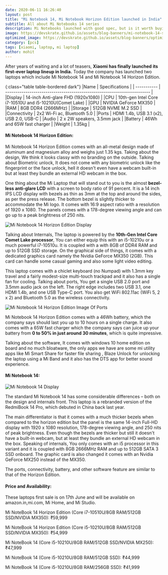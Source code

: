 ```yaml
---
date: 2020-06-11 16:26:40
layout: post
title: "Mi Notebook 14, Mi Notebook Horizon Edition launched in India"
subtitle: All about Mi Notebooks 14 series
description: Mi Notebooks launched with good spec, but is it worth buying?
image: https://devskrate.github.io/assets/blog-banners/mi-notebook-14-series.jpg
optimized_image: https://devskrate.github.io/assets/blog-banners/optimized/mi-notebook-14-series.webp
category: [pcs]
tags: [xiaomi, laptop, mi laptop]
author: mohit 
---
```


After years of waiting and a lot of teasers, **Xiaomi has finally launched its first-ever laptop lineup in India.** Today the company has launched two laptops which include Mi Notebook 14 and Mi Notebook 14 Horizon Edition.

{:class="table table-bordered dark"}
|Name | Specifications |
| ----------- | ------------------------------------------------------------------------ |
|Display | 14-inch Anti-glare FHD (1920x1080) |
|CPU | 10th-gen Intel Core i7-10510U and i5-10210U(Comet Lake) |
|GPU | NVIDIA GeForce MX350 |
|RAM | 8GB DDR4 (2666MHz) |
|Storage | 512GB NVME M.2 SSD |
|Connectivity | 2x2 Wi-Fi ac, Bluetooth 5.0 |
|Ports | HDMI 1.4b, USB 3.1 (x2), USB 2.0, USB-C |
|Audio | 2 x 2W speakers, 3.5mm jack |
|Battery | 46Wh and 65W fast charger |
|Weight | 1.35kg |

#### Mi Notebook 14 Horizon Edition:

Mi Notebook 14 Horizon Edition comes with an all-metal design made of aluminum and magnesium alloy and weighs just 1.35 kgs. Taking about the design, We think it looks classy with no branding on the outside. Talking about Biometric unlock, It does not come with any biometric unlock like the fingerprint or the face unlock, hell it doesn't even have a webcam built-in but at least they bundle an external HD webcam in the box.

One thing about the Mi Laptop that will stand out to you is the almost **bezel-less anti-glare LCD** with a screen to body ratio of 91 percent. It is a 14 inch IPS LCD display with bezels as thin as 3mm at the top and around the sides, as per the press release. The bottom bezel is slightly thicker to accommodate the Mi logo. It comes with 16:9 aspect ratio with a resolution of 1920 x 1080. The panels comes with a 178-degree viewing angle and can go up to a peak brightness of 250 nits.

![Mi Notebook 14 Horizon Edition Display](https://devskrate.github.io/assets/images/mi/Mi-Notebook-14-Horizon-Edition-m1.jpg)

Talking about Internals, The laptop is powered by the **10th-Gen Intel Core Comet Lake processor**, You can either equip this with an i5-10210u or a much powerful i7-10510u. It is coupled with a with 8GB of DDR4 RAM and up to 512GB SSD storage. On the graphical side of things, it comes with a dedicated graphics card namely the Nvidia GeForce MX350 (2GB). This card can handle some casual gaming and also some light video editing.

This laptop comes with a chiclet keyboard (no Numpad) with 1.3mm key travel and a fairly modest-size multi-touch trackpad and it also has a single fan for cooling. Talking about ports, You get a single USB 2.0 port and 3.5mm audio jack on the left. The right edge includes two USB 3.1, one HDMI 1.4b, and one USB Type-C port. You also get WiFi 802.11ac (WiFi 5, 2 x 2) and Bluetooth 5.0 as the wireless connectivity.

![Mi Notebook 14 Horizon Edition Image Of Ports](https://devskrate.github.io/assets/images/mi/MiNotebook14-ports.jpg)

Mi Notebook 14 Horizon Edition comes with a 46Wh battery, which the company says should last you up to 10 hours on a single charge. It also comes with a 65W fast charger which the company says can juice up your battery from **0 to 50% in just around 30 minutes**, which is quite impressive.

Talking about the software, It comes with windows 10 home edition on board and no much bloatware, the only apps we have are some mi utility apps like Mi Smart Share for faster file sharing , Blaze Unlock for unlocking the laptop using a Mi Band and it also has the DTS app for better sound experience.

#### Mi Notebook 14:

![Mi Notebook 14 Display](https://devskrate.github.io/assets/images/mi/mi-notebook-14.jpg)

The standard Mi Notebook 14 has some considerable differences – both on the design and internals front. This laptop is a rebranded version of the RedmiBook 14 Pro, which debuted in China back last year.

The main differentiator is that it comes with a much thicker bezels when compared to the horizon edition but the panel is the same 14-inch Full-HD display with 1920 x 1080 resolution, 178-degree viewing angle, and 250 nits of peak brightness. Even though the bezels are thicker but still it doesn't have a built-in webcam, but at least they bundle an external HD webcam in the box.
Speaking of internals, You only comes with an i5 processor in this variant and it is coupled with 8GB 2666MHz RAM and up to 512GB SATA 3 SSD onboard. The graphic card is also changed it comes with an Nvidia GeForce MX250 instead of the MX350.

The ports, connectivity, battery, and other software feature are similar to that of the Horizon Edition.

#### Price and Availability:

These laptops first sale is on 17th June and will be available on amazon.in,mi.com, Mi Home, and Mi Studio.

Mi NoteBook 14 Horizon Edition (Core i7-10510U/8GB RAM/512GB SSD/NVIDIA MX350): ₹59,999

Mi NoteBook 14 Horizon Edition (Core i5-10210U/8GB RAM/512GB SSD/NVIDIA MX350): ₹54,999

Mi NoteBook 14 (Core i5-10210U/8GB RAM/512GB SSD/NVIDIA MX250): ₹47,999

Mi NoteBook 14 (Core i5-10210U/8GB RAM/512GB SSD): ₹44,999

Mi NoteBook 14 (Core i5-10210U/8GB RAM/256GB SSD): ₹41,999

